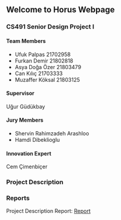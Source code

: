 ## Welcome to Horus Webpage 

### CS491 Senior Design Project I

#### Team Members

* Ufuk Palpas 21702958 <br/>
* Furkan Demir 21802818 <br/>
* Asya Doğa Özer 21803479 <br/>
* Can Kılıç 21703333 <br/>
* Muzaffer Köksal 21803125 <br/>

#### Supervisor
Uğur Güdükbay

#### Jury Members
* Shervin Rahimzadeh Arashloo
* Hamdi Dibeklioglu

#### Innovation Expert
Cem Çimenbiçer

### Project Description

### Reports
Project Description Report: [Report](https://github.com/ufukpalpas/Horus/blob/22817db71f824b13291e059650f38b253c3b2108/Project%20Reports/CS-491_Horus_Project_Description_Report.pdf)
